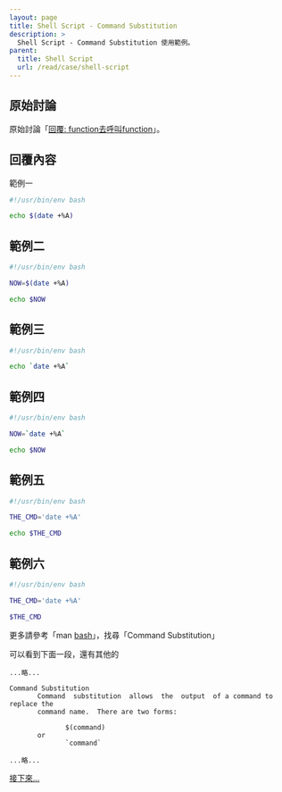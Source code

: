 ```yaml
---
layout: page
title: Shell Script - Command Substitution
description: >
  Shell Script - Command Substitution 使用範例。
parent:
  title: Shell Script
  url: /read/case/shell-script
---
```



## 原始討論

原始討論「[回覆: function去呼叫function](https://www.ubuntu-tw.org/modules/newbb/viewtopic.php?post_id=350656#forumpost350656)」。


## 回覆內容

範例一

``` sh
#!/usr/bin/env bash

echo $(date +%A)

```

## 範例二

``` sh
#!/usr/bin/env bash

NOW=$(date +%A)

echo $NOW

```

## 範例三

``` sh
#!/usr/bin/env bash

echo `date +%A`

```


## 範例四

``` sh
#!/usr/bin/env bash

NOW=`date +%A`

echo $NOW

```

## 範例五

``` sh
#!/usr/bin/env bash

THE_CMD='date +%A'

echo $THE_CMD

```


## 範例六

``` sh
#!/usr/bin/env bash

THE_CMD='date +%A'

$THE_CMD

```

更多請參考「man [bash](http://manpages.ubuntu.com/manpages/trusty/en/man1/bash.1.html)」，找尋「Command Substitution」


可以看到下面一段，還有其他的

```
...略...

Command Substitution
       Command  substitution  allows  the  output  of a command to replace the
       command name.  There are two forms:

              $(command)
       or
              `command`

...略...

```

[接下來...](/book-ubuntu-qna/read/case/shell-script/call-function/exit-status.html)
